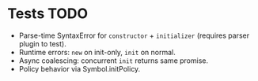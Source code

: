 # Tests TODO
- Parse-time SyntaxError for `constructor` + `initializer` (requires parser plugin to test).
- Runtime errors: `new` on init-only, `init` on normal.
- Async coalescing: concurrent `init` returns same promise.
- Policy behavior via Symbol.initPolicy.
